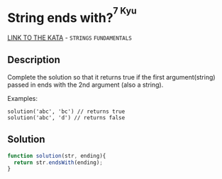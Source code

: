 # String ends with?<sup><sup>7 Kyu</sup></sup>
[LINK TO THE KATA](https://www.codewars.com/kata/51f2d1cafc9c0f745c00037d) - `STRINGS` `FUNDAMENTALS`

## Description
Complete the solution so that it returns true if the first argument(string) passed in ends with the 2nd argument (also a string).

Examples:
```
solution('abc', 'bc') // returns true
solution('abc', 'd') // returns false
```

## Solution
```javascript
function solution(str, ending){
  return str.endsWith(ending);
}
```